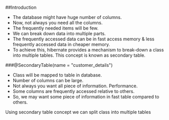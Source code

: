 ##Introduction
* The database might have huge number of columns.
* Now, not always you need all the columns. 
* The frequently needed items will be few.
* We can break down data into multiple parts.
* The frequently accessed data can be in fast access memory & less frequently accessed data in cheaper memory.
* To achieve this, hibernate provides a mechanism to break-down a class into multiple tables. This concept is known as secondary table. 


###@SecondaryTable(name = "customer_details")

* Class will be mapped to table in database. 
* Number of columns can be large. 
* Not always you want all piece of information. Performance.
* Some columns are frequently accessed relative to others. 
* So, we may want some piece of information in fast table compared to others. 

Using secondary table concept we can split class into multiple tables    